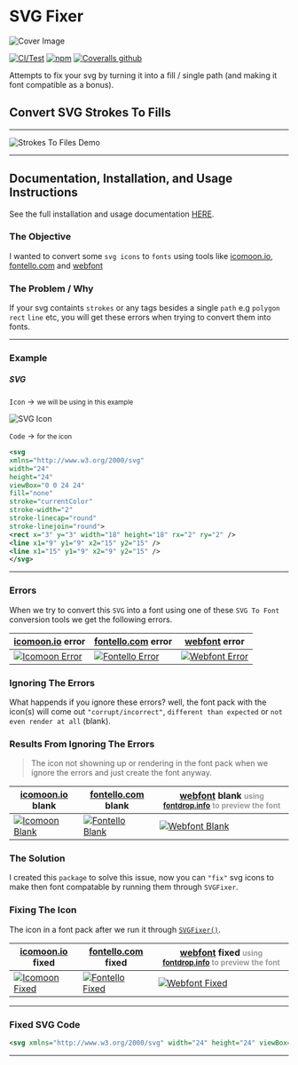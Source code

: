# SVG Fixer

![Cover Image](docs/images/cover.png)

[![CI/Test](https://github.com/oslllo/svg-fixer/actions/workflows/ci.test.yml/badge.svg)](https://github.com/oslllo/svg-fixer/actions/workflows/ci.test.yml)
[![npm](https://img.shields.io/npm/v/oslllo-svg-fixer)](https://www.npmjs.com/package/oslllo-svg-fixer)
[![Coveralls github](https://img.shields.io/coveralls/github/oslllo/svg-fixer)](https://coveralls.io/github/oslllo/svg-fixer)

Attempts to fix your svg by turning it into a fill / single path (and making it font compatible as a bonus).

## Convert SVG Strokes To Fills

---

![Strokes To Files Demo](docs/images/demo.gif)

---

## Documentation, Installation, and Usage Instructions

See the full installation and usage documentation [HERE](https://docs.oslllo.com/svg-fixer/master/).

### The Objective

I wanted to convert some `svg icons` to `fonts` using tools like [icomoon.io](https://icomoon.io/app/#/select), [fontello.com](http://fontello.com) and [webfont](https://www.npmjs.com/package/webfont)

### The Problem / Why

If your svg containts `strokes` or any tags besides a single `path` e.g `polygon` `rect` `line` etc, you will get these errors when trying to convert them into fonts.

---

### Example

##### SVG

`Icon` -> <small>we will be using in this example</small>

![SVG Icon](docs/images/svg-icon.png)

`Code` -> <small>for the icon</small>

```xml
<svg
xmlns="http://www.w3.org/2000/svg"
width="24"
height="24"
viewBox="0 0 24 24"
fill="none"
stroke="currentColor"
stroke-width="2"
stroke-linecap="round"
stroke-linejoin="round">
<rect x="3" y="3" width="18" height="18" rx="2" ry="2" />
<line x1="9" y1="9" x2="15" y2="15" />
<line x1="15" y1="9" x2="9" y2="15" />
</svg>
```

---

### Errors

When we try to convert this `SVG` into a font using one of these `SVG To Font` conversion tools we get the following errors.

| [icomoon.io](https://icomoon.io/app/#/select) error                              | [fontello.com](http://fontello.com) error                                           | [webfont](https://www.npmjs.com/package/webfont) error                           |
| -------------------------------------------------------------------------------- | ----------------------------------------------------------------------------------- | -------------------------------------------------------------------------------- |
| [![Icomoon Error](docs/images/icomoon-error.png)](docs/images/icomoon-error.png) | [![Fontello Error](docs/images/fontello-error.png)](docs/images/fontello-error.png) | [![Webfont Error](docs/images/webfont-error.png)](docs/images/webfont-error.png) |

<!-- ### WHAT HAPPENDS IF WE IGNORE THESE ERRORS? -->

### Ignoring The Errors

<!-- ### What Happends If We Ignore These Errors? -->

What happends if you ignore these errors? well, the font pack with the icon(s) will come out `"corrupt/incorrect"`, `different than expected` or `not even render at all` (blank).

### Results From Ignoring The Errors

> The icon not showning up or rendering in the font pack when we ignore the errors and just create the font anyway.

| [icomoon.io](https://icomoon.io/app/#/select) blank                              | [fontello.com](http://fontello.com) blank                                           | [webfont](https://www.npmjs.com/package/webfont) blank <small style="color: #9a9a9a">using [fontdrop.info](https://fontdrop.info) to preview the font</small> |
| -------------------------------------------------------------------------------- | ----------------------------------------------------------------------------------- | ------------------------------------------------------------------------------------------------------------------------------------------------------------- |
| [![Icomoon Blank](docs/images/icomoon-blank.png)](docs/images/icomoon-blank.png) | [![Fontello Blank](docs/images/fontello-blank.png)](docs/images/fontello-blank.png) | [![Webfont Blank](docs/images/webfont-blank.png)](docs/images/webfont-blank.png)                                                                              |

### The Solution

I created this `package` to solve this issue, now you can `"fix"` svg icons to make then font compatable by running them through `SVGFixer`.

### Fixing The Icon

The icon in a font pack after we run it through [`SVGFixer()`](https://github.com/oslllo/svg-fixer).

| [icomoon.io](https://icomoon.io/app/#/select) fixed                              | [fontello.com](http://fontello.com) fixed                                           | [webfont](https://www.npmjs.com/package/webfont) fixed <small style="color: #9a9a9a">using [fontdrop.info](https://fontdrop.info) to preview the font</small> |
| -------------------------------------------------------------------------------- | ----------------------------------------------------------------------------------- | ------------------------------------------------------------------------------------------------------------------------------------------------------------- |
| [![Icomoon Fixed](docs/images/icomoon-fixed.png)](docs/images/icomoon-fixed.png) | [![Fontello Fixed](docs/images/fontello-fixed.png)](docs/images/fontello-fixed.png) | [![Webfont Fixed](docs/images/webfont-fixed.png)](docs/images/webfont-fixed.png)                                                                              |

---

### Fixed SVG Code

```xml
<svg xmlns="http://www.w3.org/2000/svg" width="24" height="24" viewBox="0 0 24 24" fill="none" stroke="currentColor" stroke-width="2" stroke-linecap="round" stroke-linejoin="round"><path d="M4.620 2.025 C 4.212 2.105,4.087 2.139,3.870 2.227 C 2.989 2.585,2.321 3.364,2.076 4.320 C 1.993 4.647,1.992 19.351,2.076 19.677 C 2.357 20.776,3.117 21.553,4.260 21.915 C 4.439 21.971,5.243 21.979,11.820 21.990 C 16.818 21.998,19.268 21.989,19.453 21.960 C 20.643 21.777,21.620 20.876,21.924 19.680 C 22.007 19.352,22.008 4.648,21.924 4.323 C 21.617 3.126,20.660 2.233,19.480 2.043 C 19.234 2.003,4.819 1.986,4.620 2.025 M19.340 4.066 C 19.455 4.105,19.603 4.201,19.701 4.299 C 20.025 4.623,20.000 3.977,20.000 12.000 C 20.000 20.023,20.025 19.377,19.701 19.701 C 19.377 20.025,20.023 20.000,12.000 20.000 C 3.975 20.000,4.623 20.025,4.298 19.700 C 3.974 19.376,3.998 20.028,4.010 11.918 L 4.020 4.700 4.131 4.511 C 4.256 4.298,4.449 4.136,4.670 4.057 C 4.793 4.013,6.104 4.003,11.983 4.002 C 18.548 4.000,19.162 4.006,19.340 4.066 M8.643 8.069 C 8.291 8.193,8.000 8.614,8.000 9.000 C 8.000 9.080,8.030 9.234,8.066 9.343 C 8.123 9.517,8.276 9.685,9.354 10.770 L 10.577 12.000 9.354 13.230 C 8.276 14.315,8.123 14.483,8.066 14.657 C 7.936 15.046,8.021 15.423,8.299 15.701 C 8.577 15.979,8.954 16.064,9.343 15.934 C 9.517 15.877,9.685 15.724,10.770 14.646 L 12.000 13.423 13.230 14.646 C 14.315 15.724,14.483 15.877,14.657 15.934 C 15.046 16.064,15.423 15.979,15.701 15.701 C 15.979 15.423,16.064 15.046,15.934 14.657 C 15.877 14.483,15.724 14.315,14.646 13.230 L 13.423 12.000 14.646 10.770 C 15.724 9.685,15.877 9.517,15.934 9.343 C 16.064 8.954,15.979 8.577,15.701 8.299 C 15.423 8.021,15.046 7.936,14.657 8.066 C 14.483 8.123,14.315 8.276,13.230 9.354 L 12.000 10.577 10.770 9.354 C 9.685 8.276,9.517 8.123,9.343 8.066 C 9.102 7.985,8.877 7.986,8.643 8.069 " stroke="none" fill="black" fill-rule="evenodd"></path></svg>
```

---
